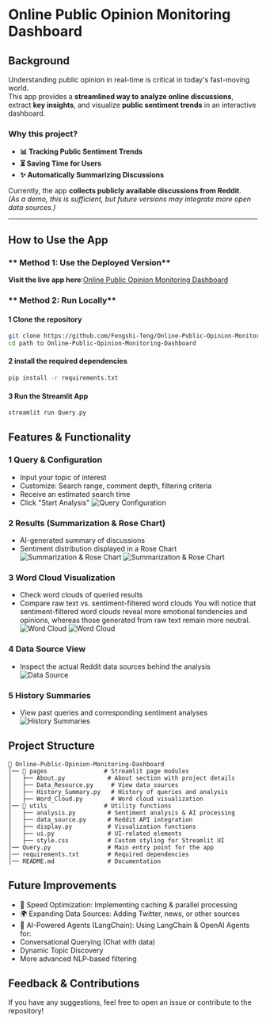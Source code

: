 # Online Public Opinion Monitoring Dashboard

## Background  
Understanding public opinion in real-time is critical in today's fast-moving world.  
This app provides a **streamlined way to analyze online discussions**, extract **key insights**, and visualize **public sentiment trends** in an interactive dashboard.  

### **Why this project?**  
- **📊 Tracking Public Sentiment Trends**  
- **⏳ Saving Time for Users**  
- **✨ Automatically Summarizing Discussions**  

Currently, the app **collects publicly available discussions from Reddit**.  
*(As a demo, this is sufficient, but future versions may integrate more open data sources.)*  

---

## How to Use the App  

### ** Method 1: Use the Deployed Version**  
**Visit the live app here**:[Online Public Opinion Monitoring Dashboard](https://online-public-opinion-monitoring-dashboard-tengfengshi.streamlit.app)

### ** Method 2: Run Locally**  

#### **1️ Clone the repository**  
```bash
git clone https://github.com/Fengshi-Teng/Online-Public-Opinion-Monitoring-Dashboard.git
cd path to Online-Public-Opinion-Monitoring-Dashboard
```
#### **2 install the required dependencies** 
```bash
pip install -r requirements.txt
```
#### **3️ Run the Streamlit App**
```bash
streamlit run Query.py
```
## Features & Functionality
### **1️ Query & Configuration**
- Input your topic of interest
- Customize: Search range, comment depth, filtering criteria
- Receive an estimated search time
- Click "Start Analysis"
![Query Configuration](images/query_configuration.png)

### **2️ Results (Summarization & Rose Chart)**
- AI-generated summary of discussions
- Sentiment distribution displayed in a Rose Chart
![Summarization & Rose Chart](images/query_summary.png)
![Summarization & Rose Chart](images/query_rose_chart.png)

### **3️ Word Cloud Visualization**
- Check word clouds of queried results
- Compare raw text vs. sentiment-filtered word clouds
    You will notice that sentiment-filtered word clouds reveal more emotional tendencies and opinions, whereas those generated from raw text remain more neutral.
![Word Cloud](images/word_cloud1.png)
![Word Cloud](images/word_cloud2.png)

### **4️ Data Source View**
- Inspect the actual Reddit data sources behind the analysis
![Data Source](images/data_source.png)

### **5️ History Summaries**
- View past queries and corresponding sentiment analyses
![History Summaries](images/history_summaries.png)

## Project Structure
```
📁 Online-Public-Opinion-Monitoring-Dashboard
│── 📂 pages                # Streamlit page modules
│   ├── About.py            # About section with project details
│   ├── Data_Resource.py     # View data sources
│   ├── History_Summary.py   # History of queries and analysis
│   ├── Word_Cloud.py        # Word cloud visualization
│── 📂 utils                # Utility functions
│   ├── analysis.py         # Sentiment analysis & AI processing
│   ├── data_source.py      # Reddit API integration
│   ├── display.py          # Visualization functions
│   ├── ui.py               # UI-related elements
│   ├── style.css           # Custom styling for Streamlit UI
│── Query.py                # Main entry point for the app
│── requirements.txt        # Required dependencies
│── README.md               # Documentation
```
## Future Improvements
- 💨 Speed Optimization: Implementing caching & parallel processing
- 🌍 Expanding Data Sources: Adding Twitter, news, or other sources
- 🧠 AI-Powered Agents (LangChain): Using LangChain & OpenAI Agents for:
- Conversational Querying (Chat with data)
- Dynamic Topic Discovery
- More advanced NLP-based filtering

## Feedback & Contributions
If you have any suggestions, feel free to open an issue or contribute to the repository!
